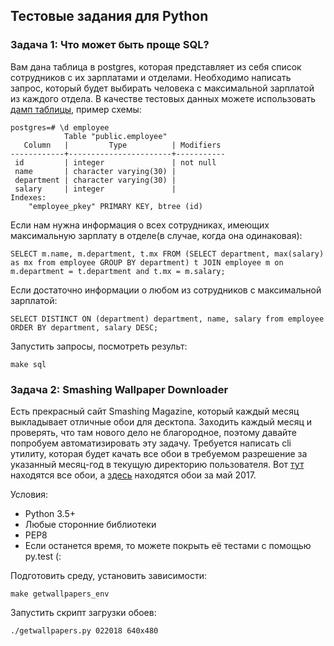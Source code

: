 ## Тестовые задания для Python

### Задача 1: Что может быть проще SQL?

Вам дана таблица в postgres, которая представляет из себя список сотрудников с их зарплатами и отделами.
Необходимо написать запрос, который будет выбирать человека с максимальной зарплатой из каждого отдела. В качестве тестовых данных можете использовать [дамп таблицы](employee.sql), пример схемы:
```
postgres=# \d employee
            Table "public.employee"
   Column   |         Type          | Modifiers
------------+-----------------------+-----------
 id         | integer               | not null
 name       | character varying(30) |
 department | character varying(30) |
 salary     | integer               |
Indexes:
    "employee_pkey" PRIMARY KEY, btree (id)
```
Если нам нужна информация о всех сотрудниках, имеющих максимальную зарплату в отделе(в случае, когда она одинаковая):
```
SELECT m.name, m.department, t.mx FROM (SELECT department, max(salary) as mx from employee GROUP BY department) t JOIN employee m on m.department = t.department and t.mx = m.salary;
```
Если достаточно информации о любом из сотрудников с максимальной зарплатой:
```
SELECT DISTINCT ON (department) department, name, salary from employee ORDER BY department, salary DESC;
```
Запустить запросы, посмотреть результ:
```
make sql
```


### Задача 2: Smashing Wallpaper Downloader

Есть прекрасный сайт Smashing Magazine, который каждый месяц выкладывает отличные обои для десктопа. Заходить каждый месяц и проверять, что там нового дело не благородное, поэтому давайте попробуем автоматизировать эту задачу.
Требуется написать cli утилиту, которая будет качать все обои в требуемом разрешение за указанный месяц-год в текущую директорию пользователя. Вот [тут](https://www.smashingmagazine.com/tag/wallpapers/) находятся все обои, а [здесь](https://www.smashingmagazine.com/2017/04/desktop-wallpaper-calendars-may-2017/) находятся обои за май 2017.

Условия:
* Python 3.5+
* Любые сторонние библиотеки
* PEP8
* Если останется время, то можете покрыть её тестами с помощью py.test (:

Подготовить среду, установить зависимости:
```
make getwallpapers_env
```
Запустить скрипт загрузки обоев:
```
./getwallpapers.py 022018 640x480
```
